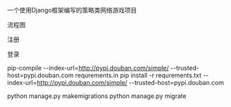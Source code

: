 
一个使用Django框架编写的策略类网络游戏项目

流程图

注册

登录


pip-compile --index-url=http://pypi.douban.com/simple/ --trusted-host=pypi.douban.com requrements.in
pip install -r requrements.txt --index-url=http://pypi.douban.com/simple/ --trusted-host=pypi.douban.com 

python manage.py makemigrations
python manage.py migrate
